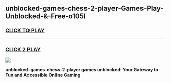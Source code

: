
## unblocked-games-chess-2-player-Games-Play-Unblocked-&-Free-o105l
<h3>
<a href="https://premium76.site?title=unblocked-games-chess-2-player&ref=24A">CLICK TO PLAY</a></h3>
<hr>

<h3>
<a href="https://premium76.site?title=unblocked-games-chess-2-player&ref=24A">CLICK 2 PLAY</a>
  
</h3>

<a href="https://premium76.site?title=unblocked-games-chess-2-player&ref=24A"><img src="https://clearcache.store/games.png"></a>


**unblocked-games-chess-2-player games unblocked: Your Gateway to Fun and Accessible Online Gaming**
